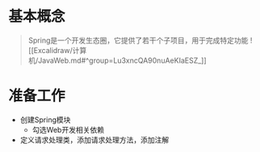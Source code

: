 # 基本概念
>Spring是一个开发生态圈，它提供了若干个子项目，用于完成特定功能
>![[Excalidraw/计算机/JavaWeb.md#^group=Lu3xncQA90nuAeKIaESZ_]]
# 准备工作
- 创建Spring模块
	- 勾选Web开发相关依赖
- 定义请求处理类，添加请求处理方法，添加注解































